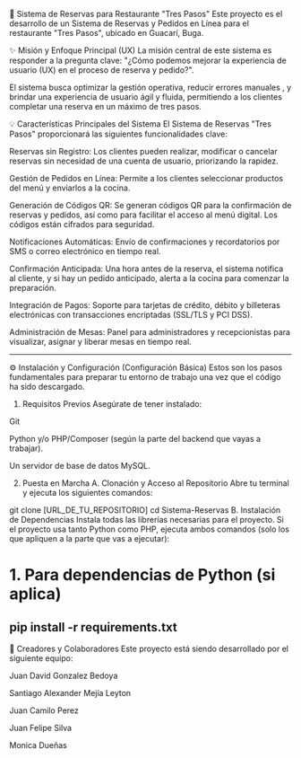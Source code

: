 🚀 Sistema de Reservas para Restaurante "Tres Pasos"
Este proyecto es el desarrollo de un Sistema de Reservas y Pedidos en Línea para el restaurante "Tres Pasos", ubicado en Guacarí, Buga.

✨ Misión y Enfoque Principal (UX)
La misión central de este sistema es responder a la pregunta clave: "¿Cómo podemos mejorar la experiencia de usuario (UX) en el proceso de reserva y pedido?".

El sistema busca optimizar la gestión operativa, reducir errores manuales , y brindar una experiencia de usuario ágil y fluida, permitiendo a los clientes completar una reserva en un máximo de tres pasos.

💡 Características Principales del Sistema
El Sistema de Reservas "Tres Pasos" proporcionará las siguientes funcionalidades clave:

Reservas sin Registro: Los clientes pueden realizar, modificar o cancelar reservas sin necesidad de una cuenta de usuario, priorizando la rapidez.

Gestión de Pedidos en Línea: Permite a los clientes seleccionar productos del menú y enviarlos a la cocina.

Generación de Códigos QR: Se generan códigos QR para la confirmación de reservas y pedidos, así como para facilitar el acceso al menú digital. Los códigos están cifrados para seguridad.

Notificaciones Automáticas: Envío de confirmaciones y recordatorios por SMS o correo electrónico en tiempo real.

Confirmación Anticipada: Una hora antes de la reserva, el sistema notifica al cliente, y si hay un pedido anticipado, alerta a la cocina para comenzar la preparación.

Integración de Pagos: Soporte para tarjetas de crédito, débito y billeteras electrónicas con transacciones encriptadas (SSL/TLS y PCI DSS).

Administración de Mesas: Panel para administradores y recepcionistas para visualizar, asignar y liberar mesas en tiempo real.

--------------------------------------------------------------------------------------------------------------------------
⚙️ Instalación y Configuración (Configuración Básica)
Estos son los pasos fundamentales para preparar tu entorno de trabajo una vez que el código ha sido descargado.

1. Requisitos Previos
Asegúrate de tener instalado:

Git 

Python y/o PHP/Composer (según la parte del backend que vayas a trabajar).

Un servidor de base de datos MySQL.

2. Puesta en Marcha
A. Clonación y Acceso al Repositorio
Abre tu terminal y ejecuta los siguientes comandos:

git clone [URL_DE_TU_REPOSITORIO]
cd Sistema-Reservas
B. Instalación de Dependencias
Instala todas las librerías necesarias para el proyecto. Si el proyecto usa tanto Python como PHP, ejecuta ambos comandos (solo los que apliquen a la parte que vas a ejecutar):

# 1. Para dependencias de Python (si aplica)
pip install -r requirements.txt
----------------------------------------------------------------------------------------------------------------------------
👥 Creadores y Colaboradores
Este proyecto está siendo desarrollado por el siguiente equipo:


Juan David Gonzalez Bedoya 

Santiago Alexander Mejía Leyton 

Juan Camilo Perez 

Juan Felipe Silva 

Monica Dueñas

